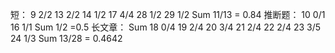短：
9 2/2
13 2/2
14 1/2
17 4/4
28 1/2
29 1/2
Sum  11/13 = 0.84
推断题：
10 0/1
16 1/1
Sum  1/2 =0.5
长文章：
Sum
18 0/4
19 2/4
20 3/4
21 2/4
22 2/4
23 3/5
24 1/3
Sum  13/28 = 0.4642